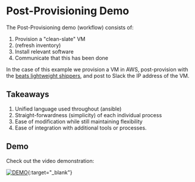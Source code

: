 # Post-Provisioning Demo
The Post-Provisioning demo (workflow) consists of:
1. Provision a "clean-slate" VM
1. (refresh inventory)
1. Install relevant software
1. Communicate that this has been done

In the case of this example we provision a VM in AWS, post-provision with the [beats lightweight shippers](https://www.elastic.co/beats/), and post to Slack the IP address of the VM.

## Takeaways
1. Unified language used throughout (ansible)
1. Straight-forwardness (simplicity) of each individual process
1. Ease of modification while still maintaining flexibility
1. Ease of integration with additional tools or processes.


## Demo
Check out the video demonstration:

  [![DEMO](http://img.youtube.com/vi/w6hx4Ph0wJw/0.jpg)](http://www.youtube.com/watch?v=w6hx4Ph0wJw "Elk Post Provisioning"){:target="_blank"}